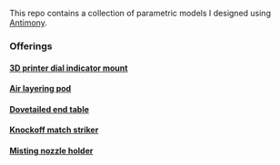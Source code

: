 This repo contains a collection of parametric models I designed using [Antimony](https://github.com/mkeeter/antimony).

### Offerings

#### [3D printer dial indicator mount](./dial_indicator_mount)

#### [Air layering pod](./air_layerer)

#### [Dovetailed end table](./dovetailed_end_table)

#### [Knockoff match striker](./match_striker)

#### [Misting nozzle holder](./mister_holder)
